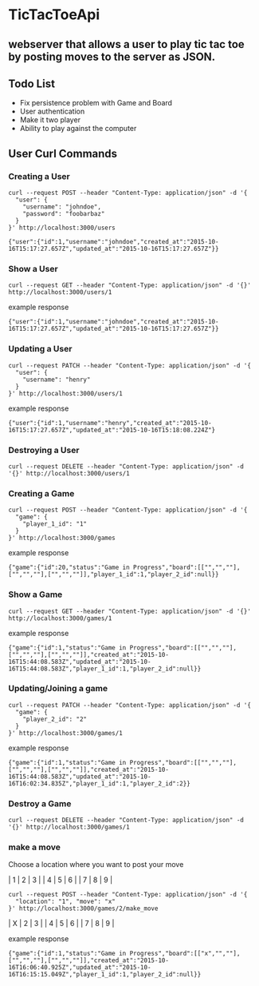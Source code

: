# TicTacToeApi

## webserver that allows a user to play tic tac toe by posting moves to the server as JSON.

## Todo List
 - Fix persistence problem with Game and Board
 - User authentication
 - Make it two player
 - Ability to play against the computer

## User Curl Commands

### Creating a User

```
curl --request POST --header "Content-Type: application/json" -d '{
  "user": {
    "username": "johndoe",
    "password": "foobarbaz"
  }
}' http://localhost:3000/users
```

```
{"user":{"id":1,"username":"johndoe","created_at":"2015-10-16T15:17:27.657Z","updated_at":"2015-10-16T15:17:27.657Z"}}
```

### Show a User

```
curl --request GET --header "Content-Type: application/json" -d '{}' http://localhost:3000/users/1
```

example response
```
{"user":{"id":1,"username":"johndoe","created_at":"2015-10-16T15:17:27.657Z","updated_at":"2015-10-16T15:17:27.657Z"}}
```


### Updating a User

```
curl --request PATCH --header "Content-Type: application/json" -d '{
  "user": {
    "username": "henry"
  }
}' http://localhost:3000/users/1
```

example response
```
{"user":{"id":1,"username":"henry","created_at":"2015-10-16T15:17:27.657Z","updated_at":"2015-10-16T15:18:08.224Z"}
```

### Destroying a User

```
curl --request DELETE --header "Content-Type: application/json" -d '{}' http://localhost:3000/users/1
```

### Creating a Game

```
curl --request POST --header "Content-Type: application/json" -d '{
  "game": {
    "player_1_id": "1"
  }
}' http://localhost:3000/games
```

example response
```
{"game":{"id":20,"status":"Game in Progress","board":[["","",""],["","",""],["","",""]],"player_1_id":1,"player_2_id":null}}
```

### Show a Game

```
curl --request GET --header "Content-Type: application/json" -d '{}' http://localhost:3000/games/1
```

example response
```
{"game":{"id":1,"status":"Game in Progress","board":[["","",""],["","",""],["","",""]],"created_at":"2015-10-16T15:44:08.583Z","updated_at":"2015-10-16T15:44:08.583Z","player_1_id":1,"player_2_id":null}}
```

### Updating/Joining a game

```
curl --request PATCH --header "Content-Type: application/json" -d '{
  "game": {
    "player_2_id": "2"
  }
}' http://localhost:3000/games/1
```

example response
```
{"game":{"id":1,"status":"Game in Progress","board":[["","",""],["","",""],["","",""]],"created_at":"2015-10-16T15:44:08.583Z","updated_at":"2015-10-16T16:02:34.835Z","player_1_id":1,"player_2_id":2}}
```

### Destroy a Game

```
curl --request DELETE --header "Content-Type: application/json" -d '{}' http://localhost:3000/games/1
```


### make a move

Choose a location where you want to post your move

| 1 | 2 | 3 |
| 4 | 5 | 6 |
| 7 | 8 | 9 |

```
curl --request POST --header "Content-Type: application/json" -d '{
  "location": "1", "move": "x"
}' http://localhost:3000/games/2/make_move
```

| X | 2 | 3 |
| 4 | 5 | 6 |
| 7 | 8 | 9 |

example response

```
{"game":{"id":1,"status":"Game in Progress","board":[["x","",""],["","",""],["","",""]],"created_at":"2015-10-16T16:06:40.925Z","updated_at":"2015-10-16T16:15:15.049Z","player_1_id":1,"player_2_id":null}}
```

